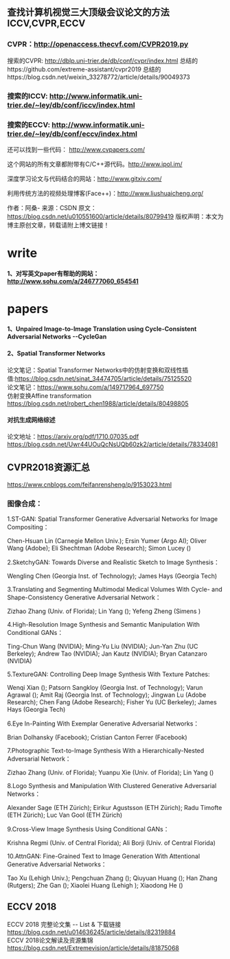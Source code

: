 ## 查找计算机视觉三大顶级会议论文的方法ICCV,CVPR,ECCV
### CVPR：http://openaccess.thecvf.com/CVPR2019.py
搜索的CVPR: http://dblp.uni-trier.de/db/conf/cvpr/index.html
总结的https://github.com/extreme-assistant/cvpr2019
总结的https://blog.csdn.net/weixin_33278772/article/details/90049373

### 搜索的ICCV: http://www.informatik.uni-trier.de/~ley/db/conf/iccv/index.html

### 搜索的ECCV: http://www.informatik.uni-trier.de/~ley/db/conf/eccv/index.html

还可以找到一些代码： http://www.cvpapers.com/

这个网站的所有文章都附带有C/C++源代码。http://www.ipol.im/

深度学习论文与代码结合的网站：http://www.gitxiv.com/

利用传统方法的视频处理博客(Face++)：http://www.liushuaicheng.org/

作者：阿桑- 
来源：CSDN 
原文：https://blog.csdn.net/u010551600/article/details/80799419 
版权声明：本文为博主原创文章，转载请附上博文链接！


# write
#### 1、对写英文paper有帮助的网站： http://www.sohu.com/a/246777060_654541

# papers
#### 1、Unpaired Image-to-Image Translation using Cycle-Consistent Adversarial Networks --CycleGan

#### 2、Spatial Transformer Networks  
论文笔记：Spatial Transformer Networks中的仿射变换和双线性插值:https://blog.csdn.net/sinat_34474705/article/details/75125520  
论文笔记：https://www.sohu.com/a/149717964_697750   
仿射变换Affine transformation  https://blog.csdn.net/robert_chen1988/article/details/80498805  

#### 对抗生成网络综述
论文地址：https://arxiv.org/pdf/1710.07035.pdf
https://blog.csdn.net/Uwr44UOuQcNsUQb60zk2/article/details/78334081

## CVPR2018资源汇总
https://www.cnblogs.com/feifanrensheng/p/9153023.html
### 图像合成：

1.ST-GAN: Spatial Transformer Generative Adversarial Networks for Image Compositing：

Chen-Hsuan Lin (Carnegie Mellon Univ.); Ersin Yumer (Argo AI); Oliver Wang (Adobe); Eli Shechtman (Adobe Research); Simon Lucey ()

 

2.SketchyGAN: Towards Diverse and Realistic Sketch to Image Synthesis：

Wengling Chen (Georgia Inst. of Technology); James Hays (Georgia Tech)

 

3.Translating and Segmenting Multimodal Medical Volumes With Cycle- and Shape-Consistency Generative Adversarial Network：

Zizhao Zhang (Univ. of Florida); Lin Yang (); Yefeng Zheng (Simens )

 

4.High-Resolution Image Synthesis and Semantic Manipulation With Conditional GANs：

Ting-Chun Wang (NVIDIA); Ming-Yu Liu (NVIDIA); Jun-Yan Zhu (UC Berkeley); Andrew Tao (NVIDIA); Jan Kautz (NVIDIA); Bryan Catanzaro (NVIDIA)

 

5.TextureGAN: Controlling Deep Image Synthesis With Texture Patches:

Wenqi Xian (); Patsorn Sangkloy (Georgia Inst. of Technology); Varun Agrawal (); Amit Raj (Georgia Inst. of Technology); Jingwan Lu (Adobe Research); Chen Fang (Adobe Research); Fisher Yu (UC Berkeley); James Hays (Georgia Tech)

 

6.Eye In-Painting With Exemplar Generative Adversarial Networks：

Brian Dolhansky (Facebook); Cristian Canton Ferrer (Facebook)

 

7.Photographic Text-to-Image Synthesis With a Hierarchically-Nested Adversarial Network：

Zizhao Zhang (Univ. of Florida); Yuanpu Xie (Univ. of Florida); Lin Yang ()

 

8.Logo Synthesis and Manipulation With Clustered Generative Adversarial Networks：

Alexander Sage (ETH Zürich); Eirikur Agustsson (ETH Zürich); Radu Timofte (ETH Zürich); Luc Van Gool (ETH Zürich)

 

9.Cross-View Image Synthesis Using Conditional GANs：

Krishna Regmi (Univ. of Central Florida); Ali Borji (Univ. of Central Florida)

 

10.AttnGAN: Fine-Grained Text to Image Generation With Attentional Generative Adversarial Networks：

Tao Xu (Lehigh Univ.); Pengchuan Zhang (); Qiuyuan Huang (); Han Zhang (Rutgers); Zhe Gan (); Xiaolei Huang (Lehigh ); Xiaodong He ()

## ECCV 2018
ECCV 2018 完整论文集 -- List & 下载链接 https://blog.csdn.net/u014636245/article/details/82319884  
ECCV 2018论文解读及资源集锦  https://blog.csdn.net/Extremevision/article/details/81875068
